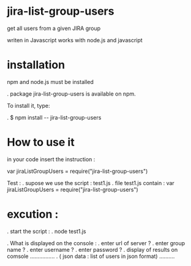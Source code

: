 # jira-list-group-users

get all users from a given JIRA group 

writen in Javascript
works with node.js and javascript

# installation

npm and node.js must be installed

 . package jira-list-group-users is available on npm. 
 
 To install it, type:
 
. $ npm install -- jira-list-group-users

# How to use it

in your code insert the instruction : 

var jiraListGroupUsers = require("jira-list-group-users")

Test : 
. supose we use the script : test1.js 
. file test1.js contain : var jiraListGroupUsers = require("jira-list-group-users")

# excution : 
. start the script :
  . node test1.js

. What is displayed on the console  : 
  . enter url of server ?
  . enter group name ? 
  . enter username ?
  . enter password ? 
  . display of results on comsole  ................
    . ( json data : list of users in json format) ..........
